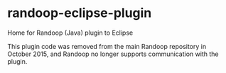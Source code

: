 # randoop-eclipse-plugin
Home for Randoop (Java) plugin to Eclipse

This plugin code was removed from the main Randoop repository in October 2015,
and Randoop no longer supports communication with the plugin.
